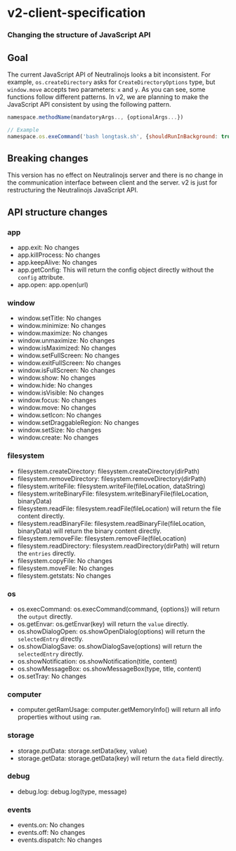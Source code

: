 # v2-client-specification
### Changing the structure of JavaScript API

## Goal

The current JavaScript API of Neutralinojs looks a bit inconsistent. For example, `os.createDirectory` asks for `CreateDirectoryOptions` type, but `window.move` accepts two parameters: `x` and `y`. As you can see, some functions follow different patterns. In v2, we are planning to make the JavaScript API consistent by using the following pattern.

```js
namespace.methodName(mandatoryArgs.., {optionalArgs...})

// Example
namespace.os.exeCommand('bash longtask.sh', {shouldRunInBackground: true});

```

## Breaking changes

This version has no effect on Neutralinojs server and there is no change in the communication interface between client and the server. v2 is just for restructuring the Neutralinojs JavaScript API.

## API structure changes

### app

- app.exit: No changes
- app.killProcess: No changes
- app.keepAlive: No changes
- app.getConfig: This will return the config object directly without the `config` attribute.
- app.open: app.open(url)

### window

- window.setTitle: No changes
- window.minimize: No changes
- window.maximize: No changes
- window.unmaximize: No changes
- window.isMaximized: No changes
- window.setFullScreen: No changes
- window.exitFullScreen: No changes
- window.isFullScreen: No changes
- window.show: No changes
- window.hide: No changes
- window.isVisible: No changes
- window.focus: No changes
- window.move: No changes
- window.setIcon: No changes
- window.setDraggableRegion: No changes
- window.setSize: No changes
- window.create: No changes

### filesystem

- filesystem.createDirectory: filesystem.createDirectory(dirPath)
- filesystem.removeDirectory: filesystem.removeDirectory(dirPath)
- filesystem.writeFile: filesystem.writeFile(fileLocation, dataString)
- filesystem.writeBinaryFile: filesystem.writeBinaryFile(fileLocation, binaryData)
- filesystem.readFile: filesystem.readFile(fileLocation) will return the file content directly.
- filesystem.readBinaryFile: filesystem.readBinaryFile(fileLocation, binaryData) will return the binary content directly.
- filesystem.removeFile: filesystem.removeFile(fileLocation)
- filesystem.readDirectory: filesystem.readDirectory(dirPath) will return the `entries` directly.
- filesystem.copyFile: No changes
- filesystem.moveFile: No changes
- filesystem.getstats: No changes

### os

- os.execCommand: os.execCommand(command, {options}) will return the `output` directly.
- os.getEnvar: os.getEnvar(key) will return the `value` directly.
- os.showDialogOpen: os.showOpenDialog(options) will return the `selectedEntry` directly.
- os.showDialogSave: os.showDialogSave(options) will return the `selectedEntry` directly.
- os.showNotification: os.showNotification(title, content)
- os.showMessageBox: os.showMessageBox(type, title, content)
- os.setTray: No changes

### computer

- computer.getRamUsage: computer.getMemoryInfo() will return all info properties without using `ram`.

### storage

- storage.putData: storage.setData(key, value)
- storage.getData: storage.getData(key) will return the `data` field directly.

### debug

- debug.log: debug.log(type, message)

### events

- events.on: No changes
- events.off: No changes
- events.dispatch: No changes
